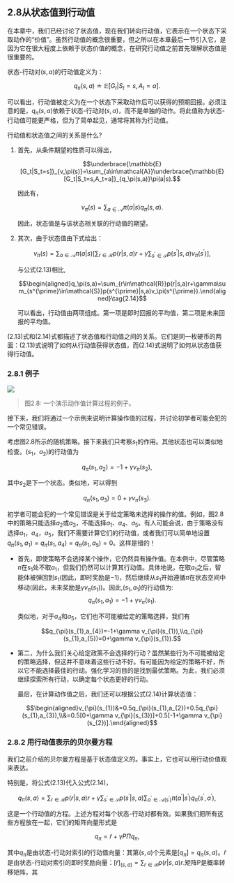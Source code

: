 ## 2.8从状态值到行动值

在本章中，我们已经讨论了状态值，现在我们转向行动值，它表示在一个状态下采取动作的“价值”。虽然行动值的概念很重要，但之所以在本章最后一节引入它，是因为它在很大程度上依赖于状态价值的概念，在研究行动值之前首先理解状态值是很重要的。

状态-行动对$(s,a)$的行动值定义为：

$$q_\pi(s,a)\doteq\mathbb{E}[G_t|S_t=s,A_t=a].$$

可以看出，行动值被定义为在一个状态下采取动作后可以获得的预期回报。必须注意的是，$q_\pi(s,a)$依赖于状态-行动对$(s,a)$，而不是单独的动作。将此值称为状态-行动值可能更严格，但为了简单起见，通常将其称为行动值。

行动值和状态值之间的关系是什么?

1. 首先，从条件期望的性质可以得出，

    $$\underbrace{\mathbb{E}[G_t|S_t=s]}_{v_\pi(s)}=\sum_{a\in\mathcal{A}}\underbrace{\mathbb{E}[G_t|S_t=s,A_t=a]}_{q_\pi(s,a)}\pi(a|s).$$

    因此有，

    $$v_\pi(s)=\sum_{a\in\mathcal{A}}\pi(a|s)q_\pi(s,a).\tag{2.13}$$

    因此，状态值是与该状态相关联的行动值的期望。

2. 其次，由于状态值由下式给出：

    $$v_{\pi}(s)=\sum_{a\in\mathcal{A}}\pi(a|s)\left[\sum_{r\in\mathcal{R}}p(r|s,a)r+\gamma\sum_{s^{\prime}\in\mathcal{S}}p(s^{\prime}|s,a)v_{\pi}(s^{\prime})\right],$$

    与公式$(2.13)$相比,

    $$\begin{aligned}q_\pi(s,a)=\sum_{r\in\mathcal{R}}p(r|s,a)r+\gamma\sum_{s^{\prime}\in\mathcal{S}}p(s^{\prime}|s,a)v_\pi(s^{\prime}).\end{aligned}\tag{2.14}$$

    可以看出，行动值由两项组成。第一项是即时回报的平均值，第二项是未来回报的平均值。

(2.13)式和(2.14)式都描述了状态值和行动值之间的关系。它们是同一枚硬币的两面：(2.13)式说明了如何从行动值获得状态值，而(2.14)式说明了如何从状态值获得行动值。

### 2.8.1 例子

 ![](../img/02/8.png)
 > 图2.8: 一个演示动作值计算过程的例子。

接下来，我们将通过一个示例来说明计算操作值的过程，并讨论初学者可能会犯的一个常见错误。

考虑图$2.8$所示的随机策略。接下来我们只考察$s_1$的作用。其他状态也可以类似地检查。$(s_1，a_2)$的行动值为

$$q_\pi(s_1,a_2)=-1+\gamma v_\pi(s_2),$$

其中$s_2$是下一个状态。类似地，可以得到

$$q_\pi(s_1,a_3)=0+\gamma v_\pi(s_3).$$

初学者可能会犯的一个常见错误是关于给定策略未选择的操作的值。例如，图$2.8$中的策略只能选择$a_2$或$a_3$，不能选择$a_1$、$a_4$、$a_5$。有人可能会说，由于策略没有选择$a_1$，$a_4$，$a_5$，我们不需要计算它们的行动值，或者我们可以简单地设置$q_\pi(s_1,a_1)=q_\pi(s_1,a_4)=q_\pi(s_1,a_5)=0$。这样是错的！

- 首先，即使策略不会选择某个操作，它仍然具有操作值。在本例中，尽管策略$\pi$在$s_1$处不取$a_1$，但我们仍然可以计算其行动值。具体地说，在取$a_1$之后，智能体被弹回到$s_1$(因此，即时奖励是$-1$)，然后继续从$s_1$开始遵循$\pi$在状态空间中移动(因此，未来奖励是$\gamma v_\pi(s_1)$)。因此,$(s_1,a_1)$的行动值为:
    $$q_\pi(s_1,a_1)=-1+\gamma v_\pi(s_1).$$

    类似地，对于$a_4$和$a_5$，它们也不可能被给定的策略选择，我们有

    $$q_{\pi}(s_{1},a_{4})=-1+\gamma v_{\pi}(s_{1}),\\q_{\pi}(s_{1},a_{5})=0+\gamma v_{\pi}(s_{1}).$$

- 第二，为什么我们关心给定政策不会选择的行动？虽然某些行为不可能被给定的策略选择，但这并不意味着这些行动不好。有可能因为给定的策略不好，所以它不能选择最佳的行动。强化学习的目的是找到最优策略。为此，我们必须继续探索所有行动，以确定每个状态更好的行动。
    
    最后，在计算动作值之后，我们还可以根据公式$(2.14)$计算状态值：

    $$\begin{aligned}v_{\pi}(s_{1})&=0.5q_{\pi}(s_{1},a_{2})+0.5q_{\pi}(s_{1},a_{3}),\\&=0.5[0+\gamma v_{\pi}(s_{3})]+0.5[-1+\gamma v_{\pi}(s_{2})].\end{aligned}$$

### 2.8.2 用行动值表示的贝尔曼方程

我们之前介绍的贝尔曼方程是基于状态值定义的。事实上，它也可以用行动价值观来表达。

特别是，将公式$(2.13)$代入公式$(2.14)$，

$$q_\pi(s,a)=\sum_{r\in\mathcal{R}}p(r|s,a)r+\gamma\sum_{s^{\prime}\in\mathcal{S}}p(s^{\prime}|s,a)\sum_{a^{\prime}\in\mathcal{A}(s^{\prime})}\pi(a^{\prime}|s^{\prime})q_\pi(s^{\prime},a^{\prime}),$$

这是一个行动值的方程。上述方程对每个状态-行动对都有效。如果我们把所有这些方程放在一起，它们的矩阵向量形式是

$$q_\pi=\tilde{r}+\gamma P\Pi q_\pi,\tag{2.15}$$

其中$q_\pi$是由状态-行动对索引的行动值向量：其第$(s,a)$个元素是$[q_\pi]=q_\pi(s,a)$。$\tilde{r}$是由状态-行动对索引的即时奖励向量：$[\tilde{r}]_{(s,a)}=\sum_{r\in\mathcal{R}}p(r|s,a)r$.矩阵P是概率转移矩阵，其